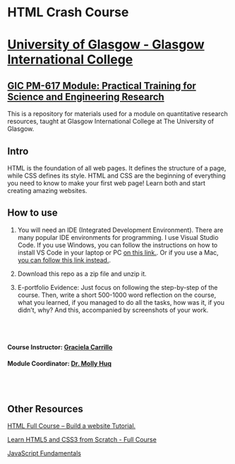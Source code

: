 # HTML Crash Course

# [University of Glasgow - Glasgow International College](www.glasgow.ac.uk/gic) 
## [GIC PM-617 Module: Practical Training for Science and Engineering Research](https://pathways.kaplaninternational.com/course/view.php?id=2879)

This is a repository for materials used for a module on quantitative research resources, taught at Glasgow International College at The University of Glasgow. 

<p align="justify">

## Intro 

HTML is the foundation of all web pages. It defines the structure of a page, while CSS defines its style. HTML and CSS are the beginning of everything you need to know to make your first web page! Learn both and start creating amazing websites.

## How to use

1. You will need an IDE (Integrated Development Environment). There are many popular IDE environments for programming. I use Visual Studio Code. If you use Windows, you can follow the instructions on how to install VS Code in your laptop or PC [on this link.](https://www.youtube.com/watch?v=-nh9rCzPJ20). Or if you use a Mac, [you can follow this link instead.](https://www.youtube.com/watch?v=06I63_p-2A4).

2. Download this repo as a zip file and unzip it.

3. E-portfolio Evidence: Just focus on following the step-by-step of the course. Then, write a short 500-1000 word reflection on the course, what you learned, if you managed to do all the tasks, how was it, if you didn’t, why? And this, accompanied by screenshots of your work.


<br><br>

#### Course Instructor: [Graciela Carrillo](mailto:graciela.carrillo@kaplan.com?subject=[Intro_Python]%20Source%20Han%20Sans)
#### Module Coordinator: [Dr. Molly Huq](mailto:graciela.carrillo@kaplan.com?subject=[Intro_Python]%20Source%20Han%20Sans)

<br><br>
 
## Other Resources 

[HTML Full Course – Build a website Tutorial.](https://www.youtube.com/watch?v=pQN-pnXPaVg)

[Learn HTML5 and CSS3 from Scratch - Full Course ](https://www.youtube.com/watch?v=mU6anWqZJcc)

[JavaScript Fundamentals](https://www.youtube.com/watch?v=2Ji-clqUYnA)